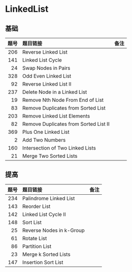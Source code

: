 # LinkedList

## 基础

| 题号 | 题目链接 | 备注 |
| -: | :- | :- |
| 206 | Reverse Linked List | |
| 141 | Linked List Cycle | |
| 24 | Swap Nodes in Pairs | |
| 328 | Odd Even Linked List | |
| 92 | Reverse Linked List II | |
| 237 | Delete Node in a Linked List | |
| 19 | Remove Nth Node From End of List | |
| 83 | Remove Duplicates from Sorted List | |
| 203 | Remove Linked List Elements | |
| 82 | Remove Duplicates from Sorted List II | |
| 369 | Plus One Linked List | |
| 2 | Add Two Numbers | |
| 160 | Intersection of Two Linked Lists | |
| 21 | Merge Two Sorted Lists | |

## 提高

| 题号 | 题目链接 | 备注 |
| -: | :- | :- |
| 234 | Palindrome Linked List | |
| 143 | Reorder List | |
| 142 | Linked List Cycle II | |
| 148 | Sort List | |
| 25 | Reverse Nodes in k-Group | |
| 61 | Rotate List | |
| 86 | Partition List | |
| 23 | Merge k Sorted Lists | |
| 147 | Insertion Sort List | |
